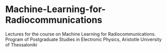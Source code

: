 # Machine-Learning-for-Radiocommunications

Lectures for the course on Machine Learning for Radiocommunications. 
Program of Postgraduate Studies in Electronic Physics, Aristotle University of Thessaloniki
